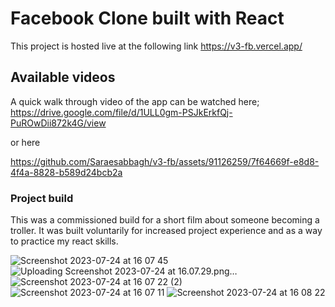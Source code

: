 
# Facebook Clone built with React

This project is hosted live at the following link https://v3-fb.vercel.app/

## Available videos

A quick walk through video of the app can be watched here;
https://drive.google.com/file/d/1ULL0gm-PSJkErkfQj-PuROwDii872k4G/view

or here


https://github.com/Saraesabbagh/v3-fb/assets/91126259/7f64669f-e8d8-4f4a-8828-b589d24bcb2a


### Project build

This was a commissioned build for a short film about someone becoming a troller. It was built voluntarily for increased project experience and as a way to practice my react skills. 


![Screenshot 2023-07-24 at 16 07 45](https://github.com/Saraesabbagh/v3-fb/assets/91126259/0fb54777-e310-42b9-a8e4-82bd249ee701)
![Uploading Screenshot 2023-07-24 at 16.07.29.png…]()
![Screenshot 2023-07-24 at 16 07 22 (2)](https://github.com/Saraesabbagh/v3-fb/assets/91126259/4bc6b69a-6780-4f0c-91c6-dfb20f5b13c6)
![Screenshot 2023-07-24 at 16 07 11](https://github.com/Saraesabbagh/v3-fb/assets/91126259/d149f429-b68a-4345-b6b4-1dc1c6fd8349)
![Screenshot 2023-07-24 at 16 08 22](https://github.com/Saraesabbagh/v3-fb/assets/91126259/12042700-bce4-4d4b-814c-4c5a3d670875)
